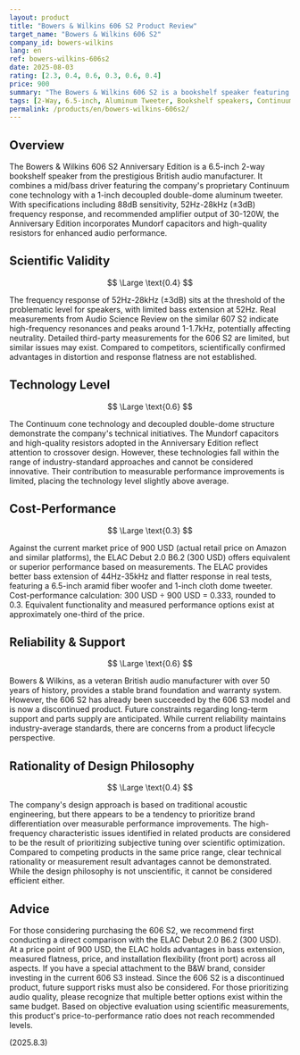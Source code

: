 ```yaml
---
layout: product
title: "Bowers & Wilkins 606 S2 Product Review"
target_name: "Bowers & Wilkins 606 S2"
company_id: bowers-wilkins
lang: en
ref: bowers-wilkins-606s2
date: 2025-08-03
rating: [2.3, 0.4, 0.6, 0.3, 0.6, 0.4]
price: 900
summary: "The Bowers & Wilkins 606 S2 is a bookshelf speaker featuring a 6.5-inch Continuum cone driver and 1-inch decoupled double-dome aluminum tweeter. While it achieves a frequency response of 52Hz-28kHz, cost-performance challenges arise due to the availability of competing products offering equivalent or superior measured performance at significantly lower prices."
tags: [2-Way, 6.5-inch, Aluminum Tweeter, Bookshelf speakers, Continuum]
permalink: /products/en/bowers-wilkins-606s2/
---
```

## Overview

The Bowers & Wilkins 606 S2 Anniversary Edition is a 6.5-inch 2-way bookshelf speaker from the prestigious British audio manufacturer. It combines a mid/bass driver featuring the company's proprietary Continuum cone technology with a 1-inch decoupled double-dome aluminum tweeter. With specifications including 88dB sensitivity, 52Hz-28kHz (±3dB) frequency response, and recommended amplifier output of 30-120W, the Anniversary Edition incorporates Mundorf capacitors and high-quality resistors for enhanced audio performance.

## Scientific Validity

$$ \Large \text{0.4} $$

The frequency response of 52Hz-28kHz (±3dB) sits at the threshold of the problematic level for speakers, with limited bass extension at 52Hz. Real measurements from Audio Science Review on the similar 607 S2 indicate high-frequency resonances and peaks around 1-1.7kHz, potentially affecting neutrality. Detailed third-party measurements for the 606 S2 are limited, but similar issues may exist. Compared to competitors, scientifically confirmed advantages in distortion and response flatness are not established.

## Technology Level

$$ \Large \text{0.6} $$

The Continuum cone technology and decoupled double-dome structure demonstrate the company's technical initiatives. The Mundorf capacitors and high-quality resistors adopted in the Anniversary Edition reflect attention to crossover design. However, these technologies fall within the range of industry-standard approaches and cannot be considered innovative. Their contribution to measurable performance improvements is limited, placing the technology level slightly above average.

## Cost-Performance

$$ \Large \text{0.3} $$

Against the current market price of 900 USD (actual retail price on Amazon and similar platforms), the ELAC Debut 2.0 B6.2 (300 USD) offers equivalent or superior performance based on measurements. The ELAC provides better bass extension of 44Hz-35kHz and flatter response in real tests, featuring a 6.5-inch aramid fiber woofer and 1-inch cloth dome tweeter. Cost-performance calculation: 300 USD ÷ 900 USD = 0.333, rounded to 0.3. Equivalent functionality and measured performance options exist at approximately one-third of the price.

## Reliability & Support

$$ \Large \text{0.6} $$

Bowers & Wilkins, as a veteran British audio manufacturer with over 50 years of history, provides a stable brand foundation and warranty system. However, the 606 S2 has already been succeeded by the 606 S3 model and is now a discontinued product. Future constraints regarding long-term support and parts supply are anticipated. While current reliability maintains industry-average standards, there are concerns from a product lifecycle perspective.

## Rationality of Design Philosophy

$$ \Large \text{0.4} $$

The company's design approach is based on traditional acoustic engineering, but there appears to be a tendency to prioritize brand differentiation over measurable performance improvements. The high-frequency characteristic issues identified in related products are considered to be the result of prioritizing subjective tuning over scientific optimization. Compared to competing products in the same price range, clear technical rationality or measurement result advantages cannot be demonstrated. While the design philosophy is not unscientific, it cannot be considered efficient either.

## Advice

For those considering purchasing the 606 S2, we recommend first conducting a direct comparison with the ELAC Debut 2.0 B6.2 (300 USD). At a price point of 900 USD, the ELAC holds advantages in bass extension, measured flatness, price, and installation flexibility (front port) across all aspects. If you have a special attachment to the B&W brand, consider investing in the current 606 S3 instead. Since the 606 S2 is a discontinued product, future support risks must also be considered. For those prioritizing audio quality, please recognize that multiple better options exist within the same budget. Based on objective evaluation using scientific measurements, this product's price-to-performance ratio does not reach recommended levels.

(2025.8.3)

